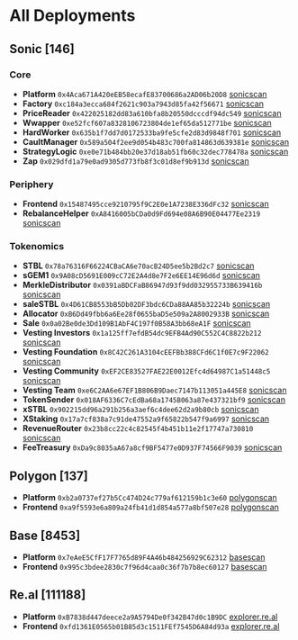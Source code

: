 # All Deployments

## Sonic [146]

### Core

* **Platform** `0x4Aca671A420eEB58ecafE83700686a2AD06b20D8` [sonicscan](https://sonicscan.org/address/0x4aca671a420eeb58ecafe83700686a2ad06b20d8)
* **Factory** `0xc184a3ecca684f2621c903a7943d85fa42f56671` [sonicscan](https://sonicscan.org/address/0xc184a3ecca684f2621c903a7943d85fa42f56671)
* **PriceReader** `0x422025182dd83a610bfa8b20550dcccdf94dc549` [sonicscan](https://sonicscan.org/address/0x422025182dd83a610bfa8b20550dcccdf94dc549)
* **Wwapper** `0xe52fcf607a8328106723804de1ef65da512771be` [sonicscan](https://sonicscan.org/address/0xe52fcf607a8328106723804de1ef65da512771be)
* **HardWorker** `0x635b1f7dd7d0172533ba9fe5cfe2d83d9848f701` [sonicscan](https://sonicscan.org/address/0x635b1f7dd7d0172533ba9fe5cfe2d83d9848f701)
* **CaultManager** `0x589a504f2ee9d054b483c700fa814863d639381e` [sonicscan](https://sonicscan.org/address/0x589a504f2ee9d054b483c700fa814863d639381e)
* **StrategyLogic** `0xe0e71b484bb20e37d18ab51fb60c32dec778478a` [sonicscan](https://sonicscan.org/address/0xe0e71b484bb20e37d18ab51fb60c32dec778478a)
* **Zap** `0x029dfd1a79e0ad9305d773fb8f3c01d8ef9b913d` [sonicscan](https://sonicscan.org/address/0x029dfd1a79e0ad9305d773fb8f3c01d8ef9b913d)


### Periphery

* **Frontend** `0x15487495cce9210795f9C2E0e1A7238E336dFc32` [sonicscan](https://sonicscan.org/address/0x15487495cce9210795f9C2E0e1A7238E336dFc32)
* **RebalanceHelper** `0xA8416005bCDa0d9Fd694e08A6B90E04477Ee2319` [sonicscan](https://sonicscan.org/address/0xA8416005bCDa0d9Fd694e08A6B90E04477Ee2319)

### Tokenomics

* **STBL** `0x78a76316F66224CBaCA6e70acB24D5ee5b2Bd2c7` [sonicscan](https://sonicscan.org/address/0x78a76316F66224CBaCA6e70acB24D5ee5b2Bd2c7)
* **sGEM1** `0x9A08cD5691E009cC72E2A4d8e7F2e6EE14E96d6d` [sonicscan](https://sonicscan.org/address/0x9A08cD5691E009cC72E2A4d8e7F2e6EE14E96d6d)
* **MerkleDistributor** `0x0391aBDCFaB86947d93f9dd032955733B639416b` [sonicscan](https://sonicscan.org/address/0x0391abdcfab86947d93f9dd032955733b639416b)
* **saleSTBL** `0x4D61CB8553bB5Db02DF3bdc6CDa88AA85b32224b` [sonicscan](https://sonicscan.org/address/0x4D61CB8553bB5Db02DF3bdc6CDa88AA85b32224b)
* **Allocator** `0xB6Dd49fbb6a6Ee28f0655baD5e509a2A8002933B` [sonicscan](https://sonicscan.org/address/0xB6Dd49fbb6a6Ee28f0655baD5e509a2A8002933B)
* **Sale** `0x0a02Be0de3Dd109B1AbF4C197f0B58A3bb68eA1F` [sonicscan](https://sonicscan.org/address/0x0a02Be0de3Dd109B1AbF4C197f0B58A3bb68eA1F)
* **Vesting Investors** `0x1a125ff7efdB54dc9EFB4Ad90C552C4C8822b212` [sonicscan](https://sonicscan.org/address/0x1a125ff7efdB54dc9EFB4Ad90C552C4C8822b212)
* **Vesting Foundation** `0x8C42C261A3104cEEFBb388CFd6C1f0E7c9F22062` [sonicscan](https://sonicscan.org/address/0x8C42C261A3104cEEFBb388CFd6C1f0E7c9F22062)
* **Vesting Community** `0xEF2CE83527FAE22E0012Efc4d64987C1a51448c5` [sonicscan](https://sonicscan.org/address/0xEF2CE83527FAE22E0012Efc4d64987C1a51448c5)
* **Vesting Team** `0xe6C2AA6e67EF1B806B9Daec7147b113051a445E8` [sonicscan](https://sonicscan.org/address/0xe6C2AA6e67EF1B806B9Daec7147b113051a445E8)
* **TokenSender** `0x018AF6336C7cEdBa68a1745B063a87e437321bf9` [sonicscan](https://sonicscan.org/address/0x018AF6336C7cEdBa68a1745B063a87e437321bf9)
* **xSTBL** `0x902215dd96a291b256a3aef6c4dee62d2a9b80cb` [sonicscan](https://sonicscan.org/address/0x902215dd96a291b256a3aef6c4dee62d2a9b80cb)
* **XStaking** `0x17a7cf838a7c91de47552a9f65822b547f9a6997` [sonicscan](https://sonicscan.org/address/0x17a7cf838a7c91de47552a9f65822b547f9a6997)
* **RevenueRouter** `0x23b8cc22c4c82545f4b451b11e2f17747a730810` [sonicscan](https://sonicscan.org/address/0x23b8cc22c4c82545f4b451b11e2f17747a730810)
* **FeeTreasury** `0xDa9c8035aA67a8cf9BF5477e0D937F74566F9039` [sonicscan](https://sonicscan.org/address/0xda9c8035aa67a8cf9bf5477e0d937f74566f9039)


## Polygon [137]

* **Platform** `0xb2a0737ef27b5Cc474D24c779af612159b1c3e60` [polygonscan](https://polygonscan.com/address/0xb2a0737ef27b5Cc474D24c779af612159b1c3e60)
* **Frontend** `0xa9f5593e6a809a24fb41d1d854a577a8bf507e28` [polygonscan](https://polygonscan.com/address/0xa9f5593e6a809a24fb41d1d854a577a8bf507e28)

## Base [8453]

* **Platform** `0x7eAeE5CfF17F7765d89F4A46b484256929C62312` [basescan](https://basescan.org/address/0x7eaee5cff17f7765d89f4a46b484256929c62312)
* **Frontend** `0x995c3bdee2830c7f96d4caa0c36f7b7b8ec60127` [basescan](https://basescan.org/address/0x995c3bdee2830c7f96d4caa0c36f7b7b8ec60127)

## Re.al [111188]

* **Platform** `0xB7838d447deece2a9A5794De0f342B47d0c1B9DC` [explorer.re.al](https://explorer.re.al/address/0xB7838d447deece2a9A5794De0f342B47d0c1B9DC)
* **Frontend** `0xfd1361E0565b01B85d3c1511FEf7545D6A84d93a` [explorer.re.al](https://explorer.re.al/address/0xfd1361E0565b01B85d3c1511FEf7545D6A84d93a)


